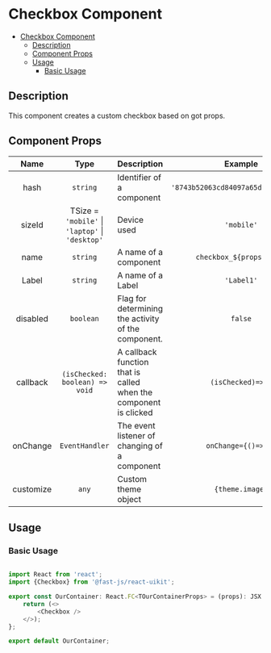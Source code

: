 # Checkbox Component

- [Checkbox Component](#checkbox-component)
  - [Description](#description)
  - [Component Props](#component-props)
  - [Usage](#usage)
    - [Basic Usage](#basic-usage)

## Description

This component creates a custom checkbox based on got props.

## Component Props

|   Name    |                      Type                       | Description                                                      |               Example                |
| :-------: | :---------------------------------------------: | ---------------------------------------------------------------- | :----------------------------------: |
|   hash    |                    `string`                     | Identifier of a component                                        | `'8743b52063cd84097a65d1633f5c74f5'` |
|  sizeId   | TSize = `'mobile'` \| `'laptop'` \| `'desktop'` | Device used                                                      |              `'mobile'`              |
|   name    |                    `string`                     | A name of a component                                            |       `checkbox_${props.hash}`       |
|   Label   |                    `string`                     | A name of a Label                                                |              `'Label1'`              |
| disabled  |                    `boolean`                    | Flag for determining the activity of the component.              |               `false`                |
| callback  |         `(isChecked: boolean) => void`          | A callback function that is called when the component is clicked |          `(isChecked)=>{}`           |
| onChange  |                 `EventHandler`                  | The event listener of changing of a component                    |         `onChange={()=>{}}`          |
| customize |                      `any`                      | Custom theme object                                              |           `{theme.image}`            |

## Usage

### Basic Usage

```typescript

import React from 'react';
import {Checkbox} from '@fast-js/react-uikit';

export const OurContainer: React.FC<TOurContainerProps> = (props): JSX.Element => {
    return (<>
        <Checkbox />
    </>);
};

export default OurContainer;

```
